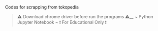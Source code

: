 Codes for scrapping from tokopedia
> ⚠ Download chrome driver before run the programs ⚠__
~ Python Jupyter Notebook ~
❗ For Educational Only ❗
